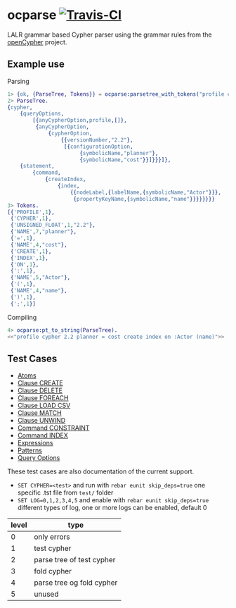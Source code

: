 ocparse <a href="https://magnum.travis-ci.com/k2informatics/sqlparse"><img src="https://travis-ci.org/K2InformaticsGmbH/sqlparse.svg" alt="Travis-CI"></a>
=======

LALR grammar based Cypher parser using the grammar rules from the [openCypher](https://github.com/opencypher/openCypher) project.

Example use
-----------
Parsing
````erlang
1> {ok, {ParseTree, Tokens}} = ocparse:parsetree_with_tokens("profile cypher 2.2 planner=cost create index on :Actor(name)").
2> ParseTree.
{cypher,
    {queryOptions,
        [{anyCypherOption,profile,[]},
         {anyCypherOption,
             {cypherOption,
                 {{versionNumber,"2.2"},
                  [{configurationOption,
                       {symbolicName,"planner"},
                       {symbolicName,"cost"}}]}}}]},
    {statement,
        {command,
            {createIndex,
                {index,
                    {{nodeLabel,{labelName,{symbolicName,"Actor"}}},
                     {propertyKeyName,{symbolicName,"name"}}}}}}}}
3> Tokens.
[{'PROFILE',1},
 {'CYPHER',1},
 {'UNSIGNED_FLOAT',1,"2.2"},
 {'NAME',7,"planner"},
 {'=',1},
 {'NAME',4,"cost"},
 {'CREATE',1},
 {'INDEX',1},
 {'ON',1},
 {':',1},
 {'NAME',5,"Actor"},
 {'(',1},
 {'NAME',4,"name"},
 {')',1},
 {';',1}]
````
Compiling
````erlang
4> ocparse:pt_to_string(ParseTree).
<<"profile cypher 2.2 planner = cost create index on :Actor (name)">>
````

Test Cases
---
* [Atoms](https://github.com/walter-weinmann/ocparse/blob/master/test/atoms.tst)
* [Clause CREATE](https://github.com/walter-weinmann/ocparse/blob/master/test/clause_create.tst)
* [Clause DELETE](https://github.com/walter-weinmann/ocparse/blob/master/test/clause_delete.tst)
* [Clause FOREACH](https://github.com/walter-weinmann/ocparse/blob/master/test/clause_for_each.tst)
* [Clause LOAD CSV](https://github.com/walter-weinmann/ocparse/blob/master/test/clause_load_csv.tst)
* [Clause MATCH](https://github.com/walter-weinmann/ocparse/blob/master/test/clause_match.tst)
* [Clause UNWIND](https://github.com/walter-weinmann/ocparse/blob/master/test/clause_unwind.tst)
* [Command CONSTRAINT](https://github.com/walter-weinmann/ocparse/blob/master/test/command_constraint.tst)
* [Command INDEX](https://github.com/walter-weinmann/ocparse/blob/master/test/command_index.tst)
* [Expressions](https://github.com/walter-weinmann/ocparse/blob/master/test/expressions.tst)
* [Patterns](https://github.com/walter-weinmann/ocparse/blob/master/test/patterns.tst)
* [Query Options](https://github.com/walter-weinmann/ocparse/blob/master/test/query_options.tst)

These test cases are also documentation of the current support.

* `SET CYPHER=<test>` and run with `rebar eunit skip_deps=true` one specific <test>.tst file  from `test/` folder
* `SET LOG=0,1,2,3,4,5` and enable with `rebar eunit skip_deps=true` different types of log, one or more logs can be enabled, default 0

level|type
---|---
0|only errors
1|test cypher
2|parse tree of test cypher
3|fold cypher
4|parse tree og fold cypher
5|unused
